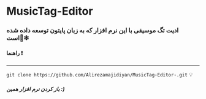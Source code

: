# MusicTag-Editor
### ادیت تگ موسیقی با این نرم افزار که به زبان پایتون توسعه داده شده است🎼❇

#### راهنما ❗
<hr>

`git clone https://github.com/Alirezamajidiyan/MusicTag-Editor-.git` 💡

##### باز کردن نرم افزار همین :)
